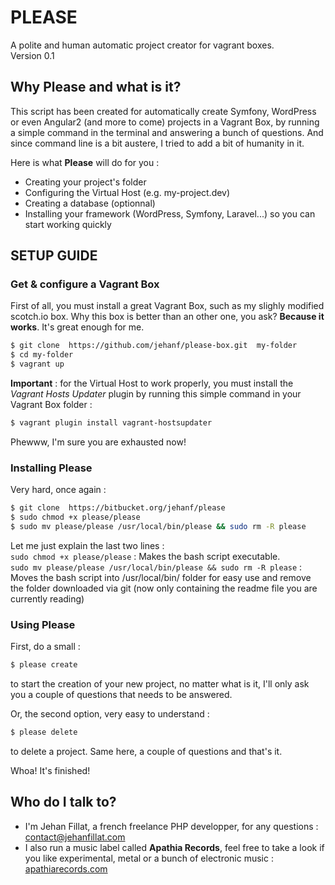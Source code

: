 # PLEASE #
A polite and human automatic project creator for vagrant boxes.  
Version 0.1

### ###

## Why **Please** and what is it? ##

This script has been created for automatically create Symfony, WordPress or even Angular2 (and more to come) projects in a Vagrant Box, by running a simple command in the terminal and answering a bunch of questions.
And since command line is a bit austere, I tried to add a bit of humanity in it.

Here is what **Please** will do for you :

* Creating your project's folder
* Configuring the Virtual Host (e.g. my-project.dev)
* Creating a database (optionnal)
* Installing your framework (WordPress, Symfony, Laravel...) so you can start working quickly

## SETUP GUIDE ##

### Get & configure a Vagrant Box ###

First of all, you must install a great Vagrant Box, such as my slighly modified scotch.io box.
Why this box is better than an other one, you ask? **Because it works**. It's great enough for me.  

```bash
$ git clone  https://github.com/jehanf/please-box.git  my-folder
$ cd my-folder
$ vagrant up
```

**Important** : for the Virtual Host to work properly, you must install the *Vagrant Hosts Updater* plugin by running this simple command in your Vagrant Box folder :

```bash
$ vagrant plugin install vagrant-hostsupdater
```  

Phewww, I'm sure you are exhausted now!

### Installing **Please** ###

Very hard, once again :

```bash
$ git clone  https://bitbucket.org/jehanf/please
$ sudo chmod +x please/please
$ sudo mv please/please /usr/local/bin/please && sudo rm -R please
```

Let me just explain the last two lines :  
`sudo chmod +x please/please` : Makes the bash script executable.  
`sudo mv please/please /usr/local/bin/please && sudo rm -R please` : Moves the bash script into /usr/local/bin/ folder for easy use and remove the folder downloaded via git (now only containing the readme file you are currently reading)

### Using **Please** ###

First, do a small :
```bash
$ please create
```
to start the creation of your new project, no matter what is it, I'll only ask you a couple of questions that needs to be answered.

Or, the second option, very easy to understand : 

```bash
$ please delete
```
to delete a project. Same here, a couple of questions and that's it.

Whoa! It's finished!

## Who do I talk to? ##

* I'm Jehan Fillat, a french freelance PHP developper, for any questions : [contact@jehanfillat.com](mailto:contact@jehanfillat.com)
* I also run a music label called **Apathia Records**, feel free to take a look if you like experimental, metal or a bunch of electronic music : [apathiarecords.com](http://www.apathiarecords.com)
